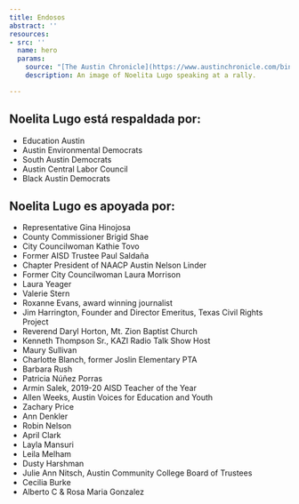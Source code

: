 ```yaml
---
title: Endosos
abstract: ''
resources:
- src: ''
  name: hero
  params:
    source: "[The Austin Chronicle](https://www.austinchronicle.com/binary/26de/pols_feature30.jpg)"
    description: An image of Noelita Lugo speaking at a rally.

---
```

## Noelita Lugo está respaldada por:

* Education Austin
* Austin Environmental Democrats
* South Austin Democrats
* Austin Central Labor Council
* Black Austin Democrats

## Noelita Lugo es apoyada por:

* Representative Gina Hinojosa
* County Commissioner Brigid Shae
* City Councilwoman Kathie Tovo
* Former AISD Trustee Paul Saldaña
* Chapter President of NAACP Austin Nelson Linder
* Former City Councilwoman Laura Morrison
* Laura Yeager
* Valerie Stern
* Roxanne Evans, award winning journalist
* Jim Harrington, Founder and Director Emeritus, Texas Civil Rights Project
* Reverend Daryl Horton, Mt. Zion Baptist Church
* Kenneth Thompson Sr., KAZI Radio Talk Show Host
* Maury Sullivan
* Charlotte Blanch, former Joslin Elementary PTA
* Barbara Rush
* Patricia Núñez Porras
* Armin Salek, 2019-20 AISD Teacher of the Year
* Allen Weeks, Austin Voices for Education and Youth
* Zachary Price
* Ann Denkler
* Robin Nelson
* April Clark
* Layla Mansuri
* Leila Melham
* Dusty Harshman
* Julie Ann Nitsch, Austin Community College Board of Trustees
* Cecilia Burke
* Alberto C & Rosa Maria Gonzalez